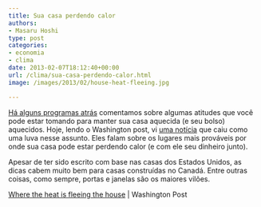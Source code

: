 ```yaml
---
title: Sua casa perdendo calor
authors:
- Masaru Hoshi
type: post
categories:
- economia
- clima
date: 2013-02-07T18:12:40+00:00
url: /clima/sua-casa-perdendo-calor.html
image: /images/2013/02/house-heat-fleeing.jpg

---
```

[Há alguns programas atrás][1] comentamos sobre algumas atitudes que você pode estar tomando para manter sua casa aquecida (e seu bolso) aquecidos. Hoje, lendo o Washington post, vi [uma notícia][2] que caiu como uma luva nesse assunto. Eles falam sobre os lugares mais prováveis por onde sua casa pode estar perdendo calor (e com ele seu dinheiro junto).

Apesar de ter sido escrito com base nas casas dos Estados Unidos, as dicas cabem muito bem para casas construídas no Canadá. Entre outras coisas, como sempre, portas e janelas são os maiores vilões.

[Where the heat is fleeing the house][2] | Washington Post

 [1]: http://www.podeixar.com/preparando-sua-casa-para-o-inverno/ "Preparando sua casa para o inverno"
 [2]: http://www.washingtonpost.com/wp-srv/special/lifestyle/home/where-heat-leaves-your-house/index.html